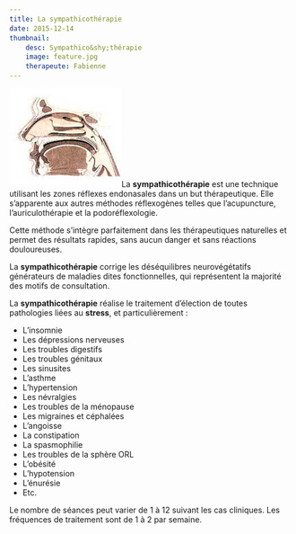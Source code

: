 ```yaml
---
title: La sympathicothérapie
date: 2015-12-14
thumbnail:
    desc: Sympathico&shy;thérapie
    image: feature.jpg
    therapeute: Fabienne
---
```


<a href="./images/sympatico.jpg"><img class="alignleft" alt="sympatico" src="images/sympatico.jpg" width="200" height="176" /></a>La **sympathicothérapie** est une technique utilisant les zones réflexes endonasales dans un but thérapeutique. Elle s’apparente aux autres méthodes réflexogènes telles que l’acupuncture, l’auriculothérapie et la podoréflexologie.

Cette méthode s’intègre parfaitement dans les thérapeutiques naturelles et permet des résultats rapides, sans aucun danger et sans réactions douloureuses.

La **sympathicothérapie** corrige les déséquilibres neurovégétatifs générateurs de maladies dites fonctionnelles, qui représentent la majorité des motifs de consultation.

La **sympathicothérapie** réalise le traitement d’élection de toutes pathologies liées au **stress**, et particulièrement :

<div class="columns2">
<ul>
<li>L’insomnie</li>
<li>Les dépressions nerveuses</li>
<li>Les troubles digestifs</li>
<li>Les troubles génitaux</li>
<li>Les sinusites</li>
<li>L’asthme</li>
<li>L’hypertension</li>
<li>Les névralgies</li>
<li>Les troubles de la ménopause</li>
<li>Les migraines et céphalées</li>
<li>L’angoisse</li>
<li>La constipation</li>
<li>La spasmophilie</li>
<li>Les troubles de la sphère ORL</li>
<li>L’obésité</li>
<li>L’hypotension</li>
<li>L’énurésie</li>
<li>Etc.</li>
</ul>
</div>

Le nombre de séances peut varier de 1 à 12 suivant les cas cliniques. Les fréquences de traitement sont de 1 à 2 par semaine.
